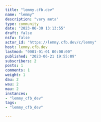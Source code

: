 ```yaml
---
title: "lemmy.cfb.dev" 
name: "lemmy"
description: "very meta"
type: community
date: "2023-06-30 13:13:55"
draft: false
nsfw: false
actor_id: "https://lemmy.cfb.dev/c/lemmy"
host: lemmy.cfb.dev
lastmod: "0001-01-01 00:00:00"
published: "2023-06-21 19:55:09"
subscribers: 2
posts: 1
comments: 1
weight: 1
dau: 2
wau: 2
mau: 2
instances:
- "lemmy_cfb_dev"
tags: 
- "lemmy_cfb_dev"

---
```

